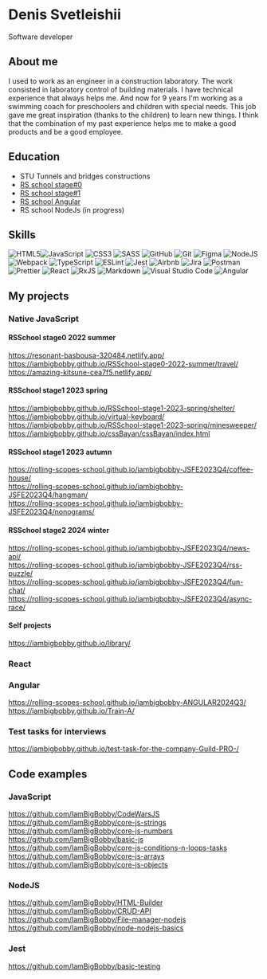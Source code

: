 # Denis Svetleishii
Software developer  

## About me
I used to work as an engineer in a construction laboratory. The work consisted in laboratory control of building materials. I have technical experience that always helps me. And now for 9 years I'm working as a swimming coach for preschoolers and children with special needs. This job gave me great inspiration (thanks to the children) to learn new things. I think that the combination of my past experience helps me to make a good products and be a good employee.

## Education  
* STU Tunnels and bridges constructions
* [RS school stage#0](https://app.rs.school/certificate/ake57cyp)
* [RS school stage#1](https://app.rs.school/certificate/llj1px5c)
* [RS school Angular](https://app.rs.school/certificate/fe76rjko)
* RS school NodeJs (in progress)

## Skills  
![HTML5](https://img.shields.io/badge/html5-%23E34F26.svg?style=for-the-badge&logo=html5&logoColor=white)![JavaScript](https://img.shields.io/badge/javascript-%23323330.svg?style=for-the-badge&logo=javascript&logoColor=%23F7DF1E) ![CSS3](https://img.shields.io/badge/css3-%231572B6.svg?style=for-the-badge&logo=css3&logoColor=white) ![SASS](https://img.shields.io/badge/SASS-hotpink.svg?style=for-the-badge&logo=SASS&logoColor=white) ![GitHub](https://img.shields.io/badge/github-%23121011.svg?style=for-the-badge&logo=github&logoColor=white) ![Git](https://img.shields.io/badge/git-%23F05033.svg?style=for-the-badge&logo=git&logoColor=white) ![Figma](https://img.shields.io/badge/figma-%23F24E1E.svg?style=for-the-badge&logo=figma&logoColor=white) ![NodeJS](https://img.shields.io/badge/node.js-6DA55F?style=for-the-badge&logo=node.js&logoColor=white) ![Webpack](https://img.shields.io/badge/webpack-%238DD6F9.svg?style=for-the-badge&logo=webpack&logoColor=black) ![TypeScript](https://img.shields.io/badge/typescript-%23007ACC.svg?style=for-the-badge&logo=typescript&logoColor=white) ![ESLint](https://img.shields.io/badge/ESLint-4B3263?style=for-the-badge&logo=eslint&logoColor=white) ![Jest](https://img.shields.io/badge/-jest-%23C21325?style=for-the-badge&logo=jest&logoColor=white) ![Airbnb](https://img.shields.io/badge/Airbnb-%23ff5a5f.svg?style=for-the-badge&logo=Airbnb&logoColor=white) ![Jira](https://img.shields.io/badge/jira-%230A0FFF.svg?style=for-the-badge&logo=jira&logoColor=white) ![Postman](https://img.shields.io/badge/Postman-FF6C37?style=for-the-badge&logo=postman&logoColor=white) ![Prettier](https://img.shields.io/badge/prettier-%23F7B93E.svg?style=for-the-badge&logo=prettier&logoColor=black) ![React](https://img.shields.io/badge/react-%2320232a.svg?style=for-the-badge&logo=react&logoColor=%2361DAFB) ![RxJS](https://img.shields.io/badge/rxjs-%23B7178C.svg?style=for-the-badge&logo=reactivex&logoColor=white) ![Markdown](https://img.shields.io/badge/markdown-%23000000.svg?style=for-the-badge&logo=markdown&logoColor=white) ![Visual Studio Code](https://img.shields.io/badge/Visual%20Studio%20Code-0078d7.svg?style=for-the-badge&logo=visual-studio-code&logoColor=white) ![Angular](https://img.shields.io/badge/angular-%23DD0031.svg?style=for-the-badge&logo=angular&logoColor=white)

## My projects
### Native JavaScript
#### RSSchool stage0 2022 summer  
https://resonant-basbousa-320484.netlify.app/  
https://iambigbobby.github.io/RSSchool-stage0-2022-summer/travel/  
https://amazing-kitsune-cea7f5.netlify.app/ 
#### RSSchool stage1 2023 spring
https://iambigbobby.github.io/RSSchool-stage1-2023-spring/shelter/  
https://iambigbobby.github.io/virtual-keyboard/  
https://iambigbobby.github.io/RSSchool-stage1-2023-spring/minesweeper/  
https://iambigbobby.github.io/cssBayan/cssBayan/index.html  
#### RSSchool stage1 2023 autumn  
https://rolling-scopes-school.github.io/iambigbobby-JSFE2023Q4/coffee-house/  
https://rolling-scopes-school.github.io/iambigbobby-JSFE2023Q4/hangman/  
https://rolling-scopes-school.github.io/iambigbobby-JSFE2023Q4/nonograms/  
#### RSSchool stage2 2024 winter  
https://rolling-scopes-school.github.io/iambigbobby-JSFE2023Q4/news-api/  
https://rolling-scopes-school.github.io/iambigbobby-JSFE2023Q4/rss-puzzle/  
https://rolling-scopes-school.github.io/iambigbobby-JSFE2023Q4/fun-chat/  
https://rolling-scopes-school.github.io/iambigbobby-JSFE2023Q4/async-race/  
#### Self projects
https://iambigbobby.github.io/library/  
### React
### Angular
https://rolling-scopes-school.github.io/iambigbobby-ANGULAR2024Q3/  
https://iambigbobby.github.io/Train-A/

### Test tasks for interviews  
https://iambigbobby.github.io/test-task-for-the-company-Guild-PRO-/  

## Code examples  
### JavaScript
https://github.com/IamBigBobby/CodeWarsJS  
https://github.com/IamBigBobby/core-js-strings  
https://github.com/IamBigBobby/core-js-numbers  
https://github.com/IamBigBobby/basic-js  
https://github.com/IamBigBobby/core-js-conditions-n-loops-tasks  
https://github.com/IamBigBobby/core-js-arrays  
https://github.com/IamBigBobby/core-js-objects  
### NodeJS  
https://github.com/IamBigBobby/HTML-Builder  
https://github.com/IamBigBobby/CRUD-API  
https://github.com/IamBigBobby/File-manager-nodejs  
https://github.com/IamBigBobby/node-nodejs-basics  
### Jest
https://github.com/IamBigBobby/basic-testing  


